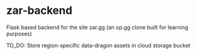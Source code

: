# zar-backend
Flask based backend for the site zar.gg (an op.gg clone built for learning purposes)

TO_DO: Store region-specific data-dragon assets in cloud storage bucket
